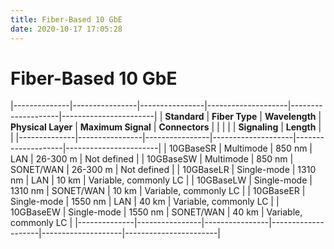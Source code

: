 ```yaml
---
title: Fiber-Based 10 GbE
date: 2020-10-17 17:05:28
---
```


# Fiber-Based 10 GbE

|--------------|----------------|----------------|--------------------|--------------------|-----------------------|
| **Standard** | **Fiber Type** | **Wavelength** | **Physical Layer** | **Maximum Signal** | **Connectors**        |
|              |                |                | **Signaling**      | **Length**         |                       |
|--------------|----------------|----------------|--------------------|--------------------|-----------------------|
| 10GBaseSR    | Multimode      | 850 nm         | LAN                | 26-300 m           | Not defined           |
| 10GBaseSW    | Multimode      | 850 nm         | SONET/WAN          | 26-300 m           | Not defined           |
| 10GBaseLR    | Single-mode    | 1310 nm        | LAN                | 10 km              | Variable, commonly LC |
| 10GBaseLW    | Single-mode    | 1310 nm        | SONET/WAN          | 10 km              | Variable, commonly LC |
| 10GBaseER    | Single-mode    | 1550 nm        | LAN                | 40 km              | Variable, commonly LC |
| 10GBaseEW    | Single-mode    | 1550 nm        | SONET/WAN          | 40 km              | Variable, commonly LC |
|--------------|----------------|----------------|--------------------|--------------------|-----------------------|
